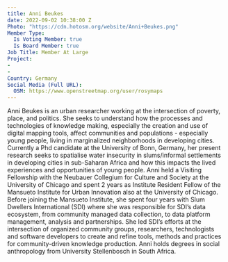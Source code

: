 ```yaml
---
title: Anni Beukes
date: 2022-09-02 10:38:00 Z
Photo: "https://cdn.hotosm.org/website/Anni+Beukes.png"
Member Type:
  Is Voting Member: true
  Is Board Member: true
Job Title: Member At Large
Project:
- 
- 
Country: Germany
Social Media (Full URL):
  OSM: https://www.openstreetmap.org/user/rosymaps
---
```


Anni Beukes is an urban researcher working at the intersection of poverty, place, and politics. She seeks to understand how the processes and technologies of knowledge making, especially the creation and use of digital mapping tools, affect communities and populations - especially young people, living in marginalized neighborhoods in developing cities. Currently a Phd candidate at the University of Bonn, Germany, her present research seeks to spatialise water insecurity in slums/informal settlements in developing cities in sub-Saharan Africa and how this impacts the lived experiences and opportunities of young people. Anni held a Visiting Fellowship with the Neubauer Collegium for Culture and Society at the University of Chicago and spent 2 years as Institute Resident Fellow of the Mansueto Institute for Urban Innovation also at the University of Chicago. Before joining the Mansueto Institute, she spent four years with Slum Dwellers International (SDI) where she was responsible for SDI’s data ecosystem, from community managed data collection, to data platform management, analysis and partnerships. She led SDI’s efforts at the intersection of organized community groups, researchers, technologists and software developers to create and refine tools, methods and practices for community-driven knowledge production. Anni holds degrees in social anthropology from University Stellenbosch in South Africa. 